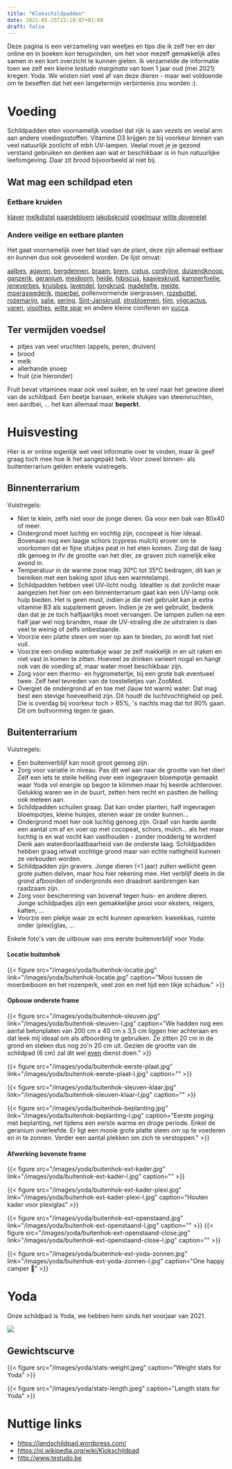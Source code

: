 ```yaml
---
title: "Klokschildpadden"
date: 2021-05-25T22:19:07+01:00
draft: false
---
```


Deze pagina is een verzameling van weetjes en tips die ik zelf her en der online en in boeken kon terugvinden, om het voor mezelf gemakkelijk alles samen in een kort overzicht te kunnen gieten. Ik verzamelde de informatie toen we zelf een kleine _testudo marginata_ van toen 1 jaar oud (mei 2021) kregen: Yoda. We wisten niet veel af van deze dieren - maar wel voldoende om te beseffen dat het een langetermijn verbintenis zou worden :).

# Voeding

Schildpadden eten voornamelijk voedsel dat rijk is aan vezels en veelal arm aan andere voedingsstoffen. Vitamine D3 krijgen ze bij voorkeur binnen van veel natuurlijk zonlicht of mbh UV-lampen. Veelal moet je je gezond verstand gebruiken en denken aan wat er beschikbaar is in hun natuurlijke leefomgeving. Daar zit brood bijvoorbeeld al niet bij.

## Wat mag een schildpad eten

### Eetbare kruiden

[klaver](https://nl.wikipedia.org/wiki/Rode_klaver)
[melkdistel](https://nl.wikipedia.org/wiki/Melkdistel)
[paardebloem](https://nl.wikipedia.org/wiki/Paardenbloem)
[jakobskruid](https://nl.wikipedia.org/wiki/Jakobskruid)
[vogelmuur](https://nl.wikipedia.org/wiki/Vogelmuur)
[witte dovenetel](https://nl.wikipedia.org/wiki/Witte_dovenetel)

### Andere veilige en eetbare planten

Het gaat voornamelijk over het blad van de plant, deze zijn allemaal eetbaar en kunnen dus ook gevoederd worden. De lijst omvat:

[aalbes](https://nl.wikipedia.org/wiki/Aalbes), [agaven](<https://nl.wikipedia.org/wiki/Agave_(geslacht)>), [bergdennen](https://nl.wikipedia.org/wiki/Bergden), [braam](<https://nl.wikipedia.org/wiki/Braam_(geslacht)>), [brem](<https://nl.wikipedia.org/wiki/Brem_(plant)>), [cistus](https://nl.wikipedia.org/wiki/Cistus), [cordyline](https://nl.wikipedia.org/wiki/Cordyline), [duizendknoop](https://nl.wikipedia.org/wiki/Duizendknoop), [ganzerik](<https://nl.wikipedia.org/wiki/Ganzerik_(geslacht)>), [geranium](<https://nl.wikipedia.org/wiki/Geranium_(geslacht)>), [meidoorn](https://nl.wikipedia.org/wiki/Meidoorn), [heide](https://nl.wikipedia.org/wiki/Heidefamilie), [hibiscus](https://nl.wikipedia.org/wiki/Hibiscus), [kaasjeskruid](https://nl.wikipedia.org/wiki/Kaasjeskruid), [kamperfoelie](https://nl.wikipedia.org/wiki/Kamperfoelie), [jeneverbes](https://nl.wikipedia.org/wiki/Jeneverbes), [kruisbes](https://nl.wikipedia.org/wiki/Kruisbes), [lavendel](https://nl.wikipedia.org/wiki/Lavendel), [longkruid](https://nl.wikipedia.org/wiki/Longkruid), [madeliefje](https://nl.wikipedia.org/wiki/Madeliefje), [melde](https://nl.wikipedia.org/wiki/Melde), [moeraswederik](https://nl.wikipedia.org/wiki/Moeraswederik), [moerbei](https://nl.wikipedia.org/wiki/Moerbeifamilie), pollenvormende siergrassen, [rozebottel](https://nl.wikipedia.org/wiki/Rozenbottel), [rozemarijn](<https://nl.wikipedia.org/wiki/Rozemarijn_(plant)>), [salie](<https://nl.wikipedia.org/wiki/Salie_(geslacht)>), [sering](https://nl.wikipedia.org/wiki/Sering), [Sint-Janskruid](https://nl.wikipedia.org/wiki/Sint-janskruid), [strobloemen](<https://nl.wikipedia.org/wiki/Strobloem_(plant)>), [tijm](https://nl.wikipedia.org/wiki/Tijm), [vijgcactus](https://nl.wikipedia.org/wiki/Opuntia), [varen](https://nl.wikipedia.org/wiki/Zachte_naaldvaren), [viooltjes](https://nl.wikipedia.org/wiki/Viooltje), [witte spar](https://nl.wikipedia.org/wiki/Witte_spar) en andere kleine coniferen en [yucca](https://nl.wikipedia.org/wiki/Yucca).

## Ter vermijden voedsel

- pitjes van veel vruchten (appels, peren, druiven)
- brood
- melk
- allerhande snoep
- fruit (zie hieronder)

Fruit bevat vitamines maar ook veel suiker, en te veel naar het gewone dieet van de schildpad. Een beetje banaan, enkele stukjes van steenvruchten, een aardbei, ... het kan allemaal maar **beperkt**.

# Huisvesting

Hier is er online eigenlijk wel veel informatie over te vinden, maar ik geef graag toch mee hoe ik het aangepakt heb. Voor zowel binnen- als buitenterrarium gelden enkele vuistregels.

## Binnenterrarium

Vuistregels:

- Niet te klein, zelfs niet voor de jonge dieren. Ga voor een bak van 80x40 of meer.
- Ondergrond moet luchtig en vochtig zijn, cocopeat is hier ideaal. Bovenaan nog een laagje schors (cypress mulch) erover om te voorkomen dat er fijne stukjes peat in het eten komen. Zorg dat de laag dik genoeg in ifv de grootte van het dier, ze graven zich namelijk elke avond in.
- Temperatuur in de warme zone mag 30°C tot 35°C bedragen, dit kan je bereiken met een baking spot (dus een warmtelamp).
- Schildpadden hebben veel UV-licht nodig. Idealiter is dat zonlicht maar aangezien het hier om een binnenterrarium gaat kan een UV-lamp ook hulp bieden. Het is geen must, indien je die niet gebruikt kan je extra vitamine B3 als supplement geven. Indien je ze wel gebruikt, bedenk dan dat je ze toch halfjaarlijks moet vervangen. De lampen zullen na een half jaar wel nog branden, maar de UV-straling die ze uitstralen is dan veel te weinig of zelfs onbestaande.
- Voorzie een platte steen om voer op aan te bieden, zo wordt het niet vuil.
- Voorzie een ondiep waterbakje waar ze zelf makkelijk in en uit raken en niet vast in komen te zitten. Hoeveel ze drinken varieert nogal en hangt ook van de voeding af, maar water moet beschikbaar zijn.
- Zorg voor een thermo- en hygrometertje, bij een grote bak eventueel twee. Zelf heel tevreden van de toestelletjes van ZooMed.
- Overgiet de ondergrond af en toe met (lauw tot warm) water. Dat mag best een stevige hoeveelheid zijn. Dit houdt de luchtvochtigheid op peil. Die is overdag bij voorkeur toch > 65%, 's nachts mag dat tot 90% gaan. Dit om bultvorming tegen te gaan.

## Buitenterrarium

Vuistregels:

- Een buitenverblijf kan nooit groot genoeg zijn.
- Zorg voor variatie in niveau. Pas dit wel aan naar de grootte van het dier! Zelf een iets te steile helling over een ingegraven bloempotje gemaakt waar Yoda vol energie op begon te klimmen maar hij keerde achterover. Gelukkig waren we in de buurt, zetten hem recht en pastten de helling ook meteen aan.
- Schildpadden schuilen graag. Dat kan onder planten, half ingevragen bloempotjes, kleine huisjes, stenen waar ze onder kunnen...
- Ondergrond moet hier ook luchtig genoeg zijn. Graaf van harde aarde een aantal cm af en voer op met cocopeat, schors, mulch... als het maar luchtig is en wat vocht kan vasthouden - zonder modderig te worden! Denk aan waterdoorlaatbaarheid van de onderste laag. Schildpadden hebben graag ietwat vochtige grond maar van echte nattigheid kunnen ze verkouden worden.
- Schildpadden zijn gravers. Jonge dieren (<1 jaar) zullen wellicht geen grote putten delven, maar hou hier rekening mee. Het verblijf deels in de grond afboorden of ondergronds een draadnet aanbrengen kan raadzaam zijn.
- Zorg voor bescherming van bovenaf tegen huis- en andere dieren. Jonge schildpadjes zijn een gemakkelijke prooi voor eksters, reigers, katten, ...
- Voorzie een plekje waar ze echt kunnen opwarken: kweekkas, ruimte onder (plexi)glas, ...

Enkele foto's van de uitbouw van ons eerste buitenverblijf voor Yoda:

#### Locatie buitenhok

{{< figure src="/images/yoda/buitenhok-locatie.jpg" link="/images/yoda/buitenhok-locatie.jpg" caption="Mooi tussen de moerbeiboom en het rozenperk, veel zon en met tijd een tikje schaduw." >}}

#### Opbouw onderste frame

{{< figure src="/images/yoda/buitenhok-sleuven.jpg" link="/images/yoda/buitenhok-sleuven-l.jpg" caption="We hadden nog een aantal betonplaten van 200 cm x 40 cm x 3,5 cm liggen hier achteraan en dat leek mij ideaal om als afboording te gebruiken. Ze zitten 20 cm in de grond en steken dus nog zo'n 20 cm uit. Gezien de grootte van de schildpad (6 cm) zal dit wel <a href=''> even</a> dienst doen." >}}

{{< figure src="/images/yoda/buitenhok-eerste-plaat.jpg" link="/images/yoda/buitenhok-eerste-plaat-l.jpg" caption="" >}}

{{< figure src="/images/yoda/buitenhok-sleuven-klaar.jpg" link="/images/yoda/buitenhok-sleuven-klaar-l.jpg" caption="" >}}

{{< figure src="/images/yoda/buitenhok-beplanting.jpg" link="/images/yoda/buitenhok-beplanting-l.jpg" caption="Eerste poging met beplanting, net tijdens een eerste warme en droge periode. Enkel de geranium overleefde. Er ligt een mooie grote platte steen om op te voederen en in te zonnen. Verder een aantal plekken om zich te verstoppen." >}}

#### Afwerking bovenste frame

{{< figure src="/images/yoda/buitenhok-ext-kader.jpg" link="/images/yoda/buitenhok-ext-kader-l.jpg" caption="" >}}

{{< figure src="/images/yoda/buitenhok-ext-kader-plexi.jpg" link="/images/yoda/buitenhok-ext-kader-plexi-l.jpg" caption="Houten kader voor plexiglas" >}}

{{< figure src="/images/yoda/buitenhok-ext-openstaand.jpg" link="/images/yoda/buitenhok-ext-openstaand-l.jpg" caption="" >}}
{{< figure src="/images/yoda/buitenhok-ext-openstaand-close.jpg" link="/images/yoda/buitenhok-ext-openstaand-close-l.jpg" caption="" >}}

{{< figure src="/images/yoda/buitenhok-ext-yoda-zonnen.jpg" link="/images/yoda/buitenhok-ext-yoda-zonnen-l.jpg" caption="One happy camper 🐢" >}}

# Yoda

Onze schildpad is Yoda, we hebben hem sinds het voorjaar van 2021.

![](/images/yoda/welcome.jpg)

## Gewichtscurve

{{< figure src="/images/yoda/stats-weight.jpeg" caption="Weight stats for Yoda" >}}

{{< figure src="/images/yoda/stats-length.jpeg" caption="Length stats for Yoda" >}}

# Nuttige links

- https://landschildpad.wordpress.com/
- https://nl.wikipedia.org/wiki/Klokschildpad
- http://www.testudo.be
